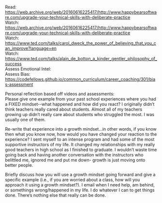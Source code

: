 Read: https://web.archive.org/web/20160616225417/http://www.happybearsoftware.com/upgrade-your-technical-skills-with-deliberate-practice <br>
Watch: https://web.archive.org/web/20160616225417/http://www.happybearsoftware.com/upgrade-your-technical-skills-with-deliberate-practice<br>
Watch: https://www.ted.com/talks/carol_dweck_the_power_of_believing_that_you_can_improve?language=en<br>
Watch: https://www.ted.com/talks/alain_de_botton_a_kinder_gentler_philosophy_of_success<br>
Assess Emotional Intel: <br>
Assess Bias: https://codefellows.github.io/common_curriculum/career_coaching/301/bias-assessment<br>

Personal reflection based off videos and assessments: <br>
Please give one example from your past school experiences where you had a FIXED mindset--what happened and how did you react?
I originally didn’t think teachers really cared about students. Almost all of my teachers growing up didn’t really care about students who struggled the most. I was usually one of them. <br>



Re-write that experience into a growth mindset...in other words, if you know then what you know now, how would you have changed your reaction to the experience?
I sent myself to an intense program and had some of the most supportive instructors of my life. It changed my relationships with my really good teachers in high school as I finished to graduate. I wouldn’t waste time going back and having another conversation with the instructors who belittled me, ignored me and put me down- growth is just moving onto better people. <br>



Briefly discuss how you will use a growth mindset going forward and give a specific example (i.e., if you are worried about a class, how will you approach it using a growth mindset?).
I email when I need help, am behind, or somethings wrong/happened in my life. I do whatever I can to get things done.  There’s nothing else that really can be done.<br>
